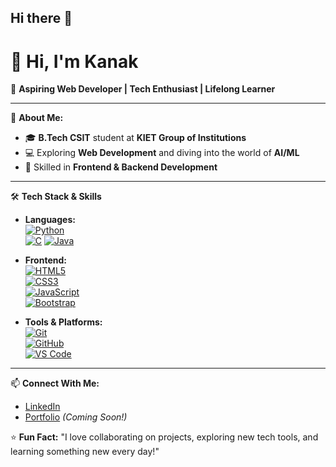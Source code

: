 ## Hi there 👋
# 👋 Hi, I'm Kanak 
🚀 **Aspiring Web Developer | Tech Enthusiast | Lifelong Learner**  

---

🌱 **About Me:**  
- 🎓 **B.Tech CSIT** student at **KIET Group of Institutions**  
- 💻 Exploring **Web Development** and diving into the world of **AI/ML**  
- 🔧 Skilled in **Frontend & Backend Development**  

---

🛠️ **Tech Stack & Skills**  

- **Languages:**  
  [![Python](https://img.shields.io/badge/-Python-333?style=flat&logo=python)](https://www.python.org)  
  [![C](https://img.shields.io/badge/-C-333?style=flat&logo=c)](https://en.wikipedia.org/wiki/C_(programming_language))  
  [![Java](https://img.shields.io/badge/-Java-333?style=flat&logo=java)](https://www.java.com)  

- **Frontend:**  
  [![HTML5](https://img.shields.io/badge/-HTML5-333?style=flat&logo=html5)](https://developer.mozilla.org/en-US/docs/Web/HTML)  
  [![CSS3](https://img.shields.io/badge/-CSS3-333?style=flat&logo=css3)](https://developer.mozilla.org/en-US/docs/Web/CSS)  
  [![JavaScript](https://img.shields.io/badge/-JavaScript-333?style=flat&logo=javascript)](https://developer.mozilla.org/en-US/docs/Web/JavaScript)  
  [![Bootstrap](https://img.shields.io/badge/-Bootstrap-333?style=flat&logo=bootstrap)](https://getbootstrap.com)  

- **Tools & Platforms:**  
  [![Git](https://img.shields.io/badge/-Git-333?style=flat&logo=git)](https://git-scm.com/)  
  [![GitHub](https://img.shields.io/badge/-GitHub-333?style=flat&logo=github)](https://github.com)  
  [![VS Code](https://img.shields.io/badge/-VS%20Code-333?style=flat&logo=visual-studio-code)](https://code.visualstudio.com/)  

---

📫 **Connect With Me:**  
- [LinkedIn](https://linkedin.com/in/your-profile)  
- [Portfolio](#) *(Coming Soon!)*  

⭐ **Fun Fact:** "I love collaborating on projects, exploring new tech tools, and learning something new every day!"  

<!--
**kanak227/kanak227** is a ✨ _special_ ✨ repository because its `README.md` (this file) appears on your GitHub profile.

Here are some ideas to get you started:

- 🔭 I’m currently working on ...
- 🌱 I’m currently learning ...
- 👯 I’m looking to collaborate on ...
- 🤔 I’m looking for help with ...
- 💬 Ask me about ...
- 📫 How to reach me: ...
- 😄 Pronouns: ...
- ⚡ Fun fact: ...
-->
